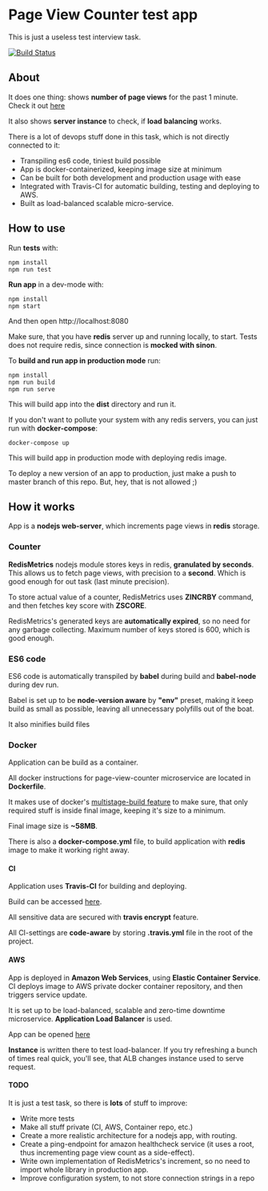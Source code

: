 # Page View Counter test app
This is just a useless test interview task.

[![Build Status](https://travis-ci.org/TheXardas/page-view-counter.svg?branch=master)](https://travis-ci.org/TheXardas/page-view-counter)

## About
It does one thing: shows **number of page views** for the past 1 minute. Check it out [here](http://page-view-counter-alb-2108592093.us-east-2.elb.amazonaws.com/)

It also shows **server instance** to check, if **load balancing** works.

There is a lot of devops stuff done in this task, which is not directly connected to it:

- Transpiling es6 code, tiniest build possible
- App is docker-containerized, keeping image size at minimum
- Can be built for both development and production usage with ease
- Integrated with Travis-CI for automatic building, testing and deploying to AWS.
- Built as load-balanced scalable micro-service.

## How to use
Run **tests** with:
```
npm install
npm run test
```

**Run app** in a dev-mode with:
```
npm install
npm start
```
And then open http://localhost:8080

Make sure, that you have **redis** server up and running locally, to start. Tests does not require redis, since connection is **mocked with sinon**.

To **build and run app in production mode** run:
```
npm install
npm run build
npm run serve
```
This will build app into the **dist** directory and run it.

If you don't want to pollute your system with any redis servers, you can just run with **docker-compose**:
```
docker-compose up
```
This will build app in production mode with deploying redis image.


To deploy a new version of an app to production, just make a push to master branch of this repo. But, hey, that is not allowed ;)


## How it works
App is a **nodejs web-server**, which increments page views in **redis** storage.

### Counter
**RedisMetrics** nodejs module stores keys in redis, **granulated by seconds**. This allows us to fetch page views, with precision to a **second**. Which is good enough for out task (last minute precision).

To store actual value of a counter, RedisMetrics uses **ZINCRBY** command, and then fetches key score with **ZSCORE**.

RedisMetrics's generated keys are **automatically expired**, so no need for any garbage collecting. Maximum number of keys stored is 600, which is good enough.

### ES6 code
ES6 code is automatically transpiled by **babel** during build and **babel-node** during dev run.

Babel is set up to be **node-version aware** by **"env"** preset, making it keep build as small as possible, leaving all unnecessary polyfills out of the boat.

It also minifies build files

### Docker
Application can be build as a container.

All docker instructions for page-view-counter microservice are located in **Dockerfile**.

It makes use of docker's [multistage-build feature](https://docs.docker.com/develop/develop-images/multistage-build/) to make sure, that only required stuff is inside final image, keeping it's size to a minimum.

Final image size is **~58MB**.

There is also a **docker-compose.yml** file, to build application with **redis** image to make it working right away.

#### CI
Application uses **Travis-CI** for building and deploying.

Build can be accessed [here](https://travis-ci.org/TheXardas/page-view-counter).

All sensitive data are secured with **travis encrypt** feature.

All CI-settings are **code-aware** by storing **.travis.yml** file in the root of the project.

#### AWS
App is deployed in **Amazon Web Services**, using **Elastic Container Service**. CI deploys image to AWS private docker container repository, and then triggers service update.

It is set up to be load-balanced, scalable and zero-time downtime microservice. **Application Load Balancer** is used.

App can be opened [here](http://page-view-counter-alb-2108592093.us-east-2.elb.amazonaws.com/)

**Instance** is written there to test load-balancer. If you try refreshing a bunch of times real quick, you'll see, that ALB changes instance used to serve request.

#### TODO
It is just a test task, so there is **lots** of stuff to improve:

- Write more tests
- Make all stuff private (CI, AWS, Container repo, etc.)
- Create a more realistic architecture for a nodejs app, with routing.
- Create a ping-endpoint for amazon healthcheck service (it uses a root, thus incrementing page view count as a side-effect).
- Write own implementation of RedisMetrics's increment, so no need to import whole library in production app.
- Improve configuration system, to not store connection strings in a repo